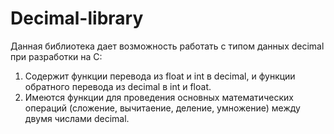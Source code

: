 # Decimal-library

Данная библиотека дает возможность работать с типом данных decimal при разработки на С:

1. Содержит функции перевода из float и int в decimal, и функции обратного перевода из decimal в int и float.
2. Имеются функции для проведения основных математических операций (сложение, вычитаение, деление, умножение) между двумя числами decimal.

